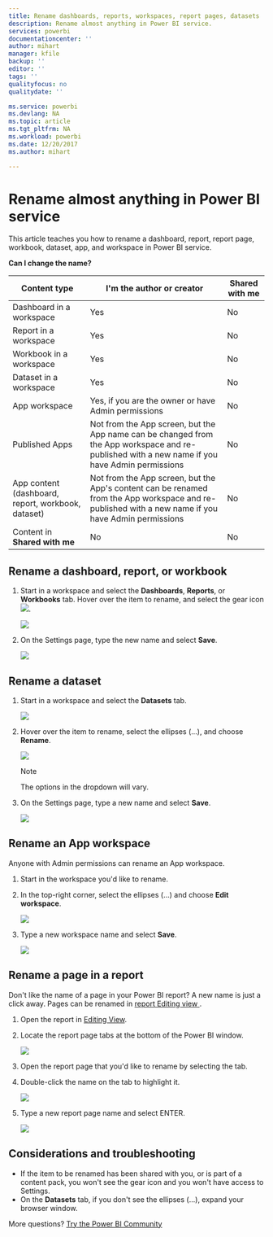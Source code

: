 ```yaml
---
title: Rename dashboards, reports, workspaces, report pages, datasets
description: Rename almost anything in Power BI service.
services: powerbi
documentationcenter: ''
author: mihart
manager: kfile
backup: ''
editor: ''
tags: ''
qualityfocus: no
qualitydate: ''

ms.service: powerbi
ms.devlang: NA
ms.topic: article
ms.tgt_pltfrm: NA
ms.workload: powerbi
ms.date: 12/20/2017
ms.author: mihart

---
```

# Rename almost anything in Power BI service
This article teaches you how to rename a dashboard, report, report page, workbook, dataset, app, and workspace in Power BI service.

**Can I change the name?**

| Content type | I'm the author or creator | Shared with me |
| --- | --- | --- |
| Dashboard in a workspace |Yes |No |
| Report in a workspace |Yes |No |
| Workbook in a workspace |Yes |No |
| Dataset in a workspace |Yes |No |
| App workspace |Yes, if you are the owner or have Admin permissions |No |
| Published Apps |Not from the App screen, but the App name can be changed from the App workspace and re-published with a new name if you have Admin permissions |No |
| App content (dashboard, report, workbook, dataset) |Not from the App screen, but the App's content can be renamed from the App workspace and re-published with a new name if you have Admin permissions |No |
| Content in **Shared with me** |No |No |

## Rename a dashboard, report, or workbook
1. Start in a workspace and select the **Dashboards**, **Reports**, or **Workbooks** tab. Hover over the item to rename, and select the gear icon ![](media/service-rename/powerbi-cog-icon.png).
   
   ![](media/service-rename/power-bi-workspace-dashboards.png)
2. On the Settings page, type the new name and select **Save**.
   
   ![](media/service-rename/power-bi-rename-dashboard2.png)

## Rename a dataset
1. Start in a workspace and select the **Datasets** tab.
   
   ![](media/service-rename/power-bi-ellipses.png)
2. Hover over the item to rename, select the ellipses (...), and choose **Rename**.  
   
      ![](media/service-rename/power-bi-rename-datasets.png)
   
   > [!NOTE]
   > The options in the dropdown will vary.
   > 
   > 
3. On the Settings page, type a new name and select **Save**.
   
     ![](media/service-rename/power-bi-rename.png)

## Rename an App workspace
Anyone with Admin permissions can rename an App workspace.

1. Start in the workspace you'd like to rename.
2. In the top-right corner, select the ellipses (...) and choose **Edit workspace**.  
   
    ![](media/service-rename/power-bi-edit-workspace.png)
3. Type a new workspace name and select **Save**.
   
   ![](media/service-rename/power-bi-workspace-rename.png)

## Rename a page in a report
Don't like the name of a page in your Power BI report?  A new name is just a click away. Pages can be renamed in [report Editing view ](service-interact-with-a-report-in-editing-view.md).

1. Open the report in [Editing View](service-reading-view-and-editing-view.md).
2. Locate the report page tabs at the bottom of the Power BI window.
   
    ![](media/service-rename/report-page-tabs-new.png)
3. Open the report page that you'd like to rename by selecting the tab.
4. Double-click the name on the tab to highlight it.  
   
    ![](media/service-rename/hilite-tab.png)
5. Type a new report page name and select ENTER.
   
    ![](media/service-rename/new-name.png)

## Considerations and troubleshooting
* If the item to be renamed has been shared with you, or is part of a content pack, you won't see the gear icon and you won't have access to Settings.
* On the **Datasets** tab, if you don't see the ellipses (...), expand your browser window.

More questions? [Try the Power BI Community](http://community.powerbi.com/)

